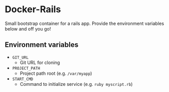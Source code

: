 Docker-Rails
=======================

Small bootstrap container for a rails app.  Provide the environment variables below and off you go!

Environment variables
---------------------

* `GIT_URL`
  - Git URL for cloning
* `PROJECT_PATH`
  - Project path root (e.g. `/var/myapp`)
* `START_CMD`
  - Command to initialize service (e.g. `ruby myscript.rb`)
